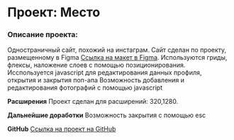 # Проект: Место
### Описание проекта: 
Одностраничный сайт, похожий на инстаграм. Сайт сделан по проекту, размещенному в Figma [Ссылка на макет в Figma](https://www.figma.com/file/2cn9N9jSkmxD84oJik7xL7/JavaScript.-Sprint-4?node-id=0%3A1). 
Используются гриды, флексы, наложение слоев с помощью позиционирования. Исспользуется javascript для редактирования данных профиля, открытия и закрытия поп-апа
Возможность добавления и редактирования фотографий с помощью javascript

**Расширения**
Проект сделан для расширений: 320,1280.

**Дальнейшие доработки**
Возможность закрытия с помощью esc

**GitHub**
[Ссылка на проект на GitHub]( https://alla-katkova.github.io/mesto/)
